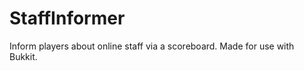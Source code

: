 StaffInformer
=============

Inform players about online staff via a scoreboard.
Made for use with Bukkit.
